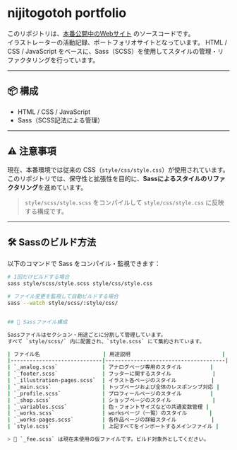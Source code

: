 # nijitogotoh portfolio

このリポジトリは、[本番公開中のWebサイト](https://kazehitotsukami.com/) のソースコードです。  
イラストレーターの活動記録、ポートフォリオサイトとなっています。
HTML / CSS / JavaScript をベースに、Sass（SCSS）を使用してスタイルの管理・リファクタリングを行っています。

---

## 📦 構成

- HTML / CSS / JavaScript
- Sass（SCSS記法による管理）

---

## ⚠️ 注意事項

現在、本番環境では従来の CSS（`style/css/style.css`）が使用されています。  
このリポジトリでは、保守性と拡張性を目的に、**Sassによるスタイルのリファクタリング**を進めています。

> `style/scss/style.scss` をコンパイルして `style/css/style.css` に反映する構成です。

---

## 🛠️ Sassのビルド方法

以下のコマンドで Sass をコンパイル・監視できます：

```bash
# 1回だけビルドする場合
sass style/scss/style.scss style/css/style.css

# ファイル変更を監視して自動ビルドする場合
sass --watch style/scss/:style/css/


## 🎨 Sassファイル構成

Sassファイルはセクション・用途ごとに分割して管理しています。  
すべて `style/scss/` 内に配置され、`style.scss` にて集約されています。

| ファイル名                    | 用途説明                             |
|-----------------------------|--------------------------------------|
| `_analog.scss`              | アナログページ専用のスタイル         |
| `_footer.scss`              | フッターに関するスタイル             |
| `_illustration-pages.scss`  | イラスト各ページのスタイル           |
| `_main.scss`                | トップページおよび全体のレスポンシブ対応 |
| `_profile.scss`             | プロフィールページのスタイル         |
| `_shop.scss`                | ショップページのスタイル             |
| `_variables.scss`           | 色・フォントサイズなどの共通変数管理 |
| `_works.scss`               | worksページ（一覧）のスタイル       |
| `_works-pages.scss`         | 各作品ページの詳細スタイル           |
| `style.scss`                | 上記すべてをインポートするメインファイル |

> 🔸 `_fee.scss` は現在未使用の仮ファイルです。ビルド対象外としてください。

